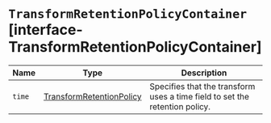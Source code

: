 # `TransformRetentionPolicyContainer` [interface-TransformRetentionPolicyContainer]

| Name | Type | Description |
| - | - | - |
| `time` | [TransformRetentionPolicy](./TransformRetentionPolicy.md) | Specifies that the transform uses a time field to set the retention policy. |
